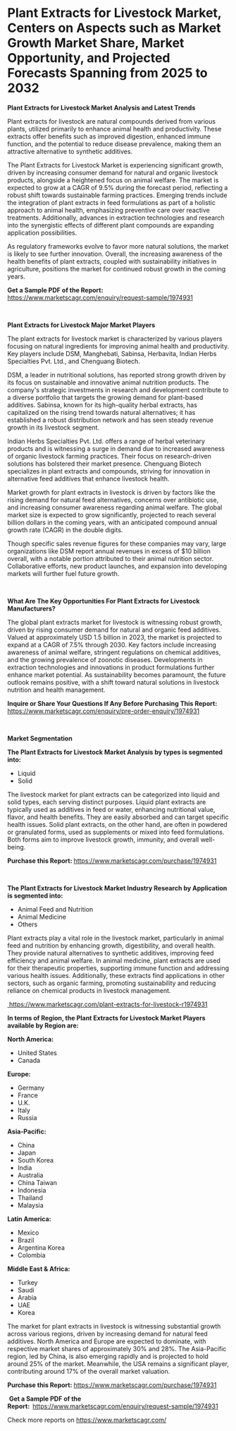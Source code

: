 <p><h1>Plant Extracts for Livestock Market, Centers on Aspects such as Market Growth Market Share, Market Opportunity, and Projected Forecasts Spanning from 2025 to 2032</h1></p><p><strong>Plant Extracts for Livestock Market Analysis and Latest Trends</strong></p>
<p><p>Plant extracts for livestock are natural compounds derived from various plants, utilized primarily to enhance animal health and productivity. These extracts offer benefits such as improved digestion, enhanced immune function, and the potential to reduce disease prevalence, making them an attractive alternative to synthetic additives.</p><p>The Plant Extracts for Livestock Market is experiencing significant growth, driven by increasing consumer demand for natural and organic livestock products, alongside a heightened focus on animal welfare. The market is expected to grow at a CAGR of 9.5% during the forecast period, reflecting a robust shift towards sustainable farming practices. Emerging trends include the integration of plant extracts in feed formulations as part of a holistic approach to animal health, emphasizing preventive care over reactive treatments. Additionally, advances in extraction technologies and research into the synergistic effects of different plant compounds are expanding application possibilities.</p><p>As regulatory frameworks evolve to favor more natural solutions, the market is likely to see further innovation. Overall, the increasing awareness of the health benefits of plant extracts, coupled with sustainability initiatives in agriculture, positions the market for continued robust growth in the coming years.</p></p>
<p><strong>Get a Sample PDF of the Report:&nbsp;</strong> <a href="https://www.marketscagr.com/enquiry/request-sample/1974931?utm_campaign=3456&utm_medium=2&utm_source=Github&utm_content=ia&utm_term=03042025&utm_id=plant-extracts-for-livestock">https://www.marketscagr.com/enquiry/request-sample/1974931</a></p>
<p>&nbsp;</p>
<p><strong>Plant Extracts for Livestock Major Market Players</strong></p>
<p><p>The plant extracts for livestock market is characterized by various players focusing on natural ingredients for improving animal health and productivity. Key players include DSM, Manghebati, Sabinsa, Herbavita, Indian Herbs Specialties Pvt. Ltd., and Chenguang Biotech. </p><p>DSM, a leader in nutritional solutions, has reported strong growth driven by its focus on sustainable and innovative animal nutrition products. The company's strategic investments in research and development contribute to a diverse portfolio that targets the growing demand for plant-based additives. Sabinsa, known for its high-quality herbal extracts, has capitalized on the rising trend towards natural alternatives; it has established a robust distribution network and has seen steady revenue growth in its livestock segment.</p><p>Indian Herbs Specialties Pvt. Ltd. offers a range of herbal veterinary products and is witnessing a surge in demand due to increased awareness of organic livestock farming practices. Their focus on research-driven solutions has bolstered their market presence. Chenguang Biotech specializes in plant extracts and compounds, striving for innovation in alternative feed additives that enhance livestock health.</p><p>Market growth for plant extracts in livestock is driven by factors like the rising demand for natural feed alternatives, concerns over antibiotic use, and increasing consumer awareness regarding animal welfare. The global market size is expected to grow significantly, projected to reach several billion dollars in the coming years, with an anticipated compound annual growth rate (CAGR) in the double digits.</p><p>Though specific sales revenue figures for these companies may vary, large organizations like DSM report annual revenues in excess of $10 billion overall, with a notable portion attributed to their animal nutrition sector. Collaborative efforts, new product launches, and expansion into developing markets will further fuel future growth.</p></p>
<p>&nbsp;</p>
<p><strong>What Are The Key Opportunities For Plant Extracts for Livestock Manufacturers?</strong></p>
<p><p>The global plant extracts market for livestock is witnessing robust growth, driven by rising consumer demand for natural and organic feed additives. Valued at approximately USD 1.5 billion in 2023, the market is projected to expand at a CAGR of 7.5% through 2030. Key factors include increasing awareness of animal welfare, stringent regulations on chemical additives, and the growing prevalence of zoonotic diseases. Developments in extraction technologies and innovations in product formulations further enhance market potential. As sustainability becomes paramount, the future outlook remains positive, with a shift toward natural solutions in livestock nutrition and health management.</p></p>
<p><strong>Inquire or Share Your Questions If Any Before Purchasing This Report:</strong> <a href="https://www.marketscagr.com/enquiry/pre-order-enquiry/1974931?utm_campaign=3456&utm_medium=2&utm_source=Github&utm_content=ia&utm_term=03042025&utm_id=plant-extracts-for-livestock">https://www.marketscagr.com/enquiry/pre-order-enquiry/1974931</a></p>
<p>&nbsp;</p>
<p><strong>Market Segmentation</strong></p>
<p><strong>The Plant Extracts for Livestock Market Analysis by types is segmented into:</strong></p>
<p><ul><li>Liquid</li><li>Solid</li></ul></p>
<p><p>The livestock market for plant extracts can be categorized into liquid and solid types, each serving distinct purposes. Liquid plant extracts are typically used as additives in feed or water, enhancing nutritional value, flavor, and health benefits. They are easily absorbed and can target specific health issues. Solid plant extracts, on the other hand, are often in powdered or granulated forms, used as supplements or mixed into feed formulations. Both forms aim to improve livestock growth, immunity, and overall well-being.</p></p>
<p><strong>Purchase this Report:&nbsp;</strong><a href="https://www.marketscagr.com/purchase/1974931?utm_campaign=3456&utm_medium=2&utm_source=Github&utm_content=ia&utm_term=03042025&utm_id=plant-extracts-for-livestock">https://www.marketscagr.com/purchase/1974931</a></p>
<p>&nbsp;</p>
<p><strong>The Plant Extracts for Livestock Market Industry Research by Application is segmented into:</strong></p>
<p><ul><li>Animal Feed and Nutrition</li><li>Animal Medicine</li><li>Others</li></ul></p>
<p><p>Plant extracts play a vital role in the livestock market, particularly in animal feed and nutrition by enhancing growth, digestibility, and overall health. They provide natural alternatives to synthetic additives, improving feed efficiency and animal welfare. In animal medicine, plant extracts are used for their therapeutic properties, supporting immune function and addressing various health issues. Additionally, these extracts find applications in other sectors, such as organic farming, promoting sustainability and reducing reliance on chemical products in livestock management.</p></p>
<p><a href="https://www.marketscagr.com/plant-extracts-for-livestock-r1974931?utm_campaign=3456&utm_medium=2&utm_source=Github&utm_content=ia&utm_term=03042025&utm_id=plant-extracts-for-livestock">&nbsp;https://www.marketscagr.com/plant-extracts-for-livestock-r1974931</a></p>
<p><strong>In terms of Region, the Plant Extracts for Livestock Market Players available by Region are:</strong></p>
<p>
    <p> <strong> North America: </strong>
        <ul>
            <li>United States</li>
            <li>Canada</li>
        </ul>
        </p> 
    <p> <strong> Europe: </strong>
        <ul>
            <li>Germany</li>
            <li>France</li>
            <li>U.K.</li>
            <li>Italy</li>
            <li>Russia</li>
        </ul>
        </p> 
    <p> <strong> Asia-Pacific: </strong>
        <ul>
            <li>China</li>
            <li>Japan</li>
            <li>South Korea</li>
            <li>India</li>
            <li>Australia</li>
            <li>China Taiwan</li>
            <li>Indonesia</li>
            <li>Thailand</li>
            <li>Malaysia</li>
        </ul>
        </p> 
    <p> <strong> Latin America: </strong>
        <ul>
            <li>Mexico</li>
            <li>Brazil</li>
            <li>Argentina Korea</li>
            <li>Colombia</li>
        </ul>
        </p> 
    <p> <strong> Middle East & Africa: </strong>
        <ul>
            <li>Turkey</li>
            <li>Saudi</li>
            <li>Arabia</li>
            <li>UAE</li>
            <li>Korea</li>
        </ul>
    </p>
    </p>
<p><p>The market for plant extracts in livestock is witnessing substantial growth across various regions, driven by increasing demand for natural feed additives. North America and Europe are expected to dominate, with respective market shares of approximately 30% and 28%. The Asia-Pacific region, led by China, is also emerging rapidly and is projected to hold around 25% of the market. Meanwhile, the USA remains a significant player, contributing around 17% of the overall market valuation.</p></p>
<p><strong>Purchase this Report: </strong><a href="https://www.marketscagr.com/purchase/1974931?utm_campaign=3456&utm_medium=2&utm_source=Github&utm_content=ia&utm_term=03042025&utm_id=plant-extracts-for-livestock">https://www.marketscagr.com/purchase/1974931</a></p>
<p>&nbsp;<strong>Get a Sample PDF of the Report:&nbsp;&nbsp;</strong><a href="https://www.marketscagr.com/enquiry/request-sample/1974931?utm_campaign=3456&utm_medium=2&utm_source=Github&utm_content=ia&utm_term=03042025&utm_id=plant-extracts-for-livestock">https://www.marketscagr.com/enquiry/request-sample/1974931</a></p>
<p><strong></strong></p>
<p>Check more reports on <a href="https://www.marketscagr.com/?utm_campaign=3456&utm_medium=2&utm_source=Github&utm_content=ia&utm_term=03042025&utm_id=plant-extracts-for-livestock">https://www.marketscagr.com/</a></p>